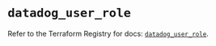 # `datadog_user_role`

Refer to the Terraform Registry for docs: [`datadog_user_role`](https://registry.terraform.io/providers/datadog/datadog/3.53.0/docs/resources/user_role).
